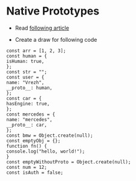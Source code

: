 # Native Prototypes
* Read [following article](https://javascript.plainenglish.io/proto-vs-prototype-in-js-140b9b9c8cd5)

* Create a draw for following code

```
const arr = [1, 2, 3];
const human = {
isHuman: true,
};
const str = "";
const user = {
name: "Vrezh",
__proto__: human,
};
const car = {
hasEngine: true,
};
const mercedes = {
name: "mercedes",
__proto__: car,
};
const bmw = Object.create(null);
const emptyObj = {};
function fn() {
console.log("hello, world!");
}
const emptyWithoutProto = Object.create(null);
const num = 12;
const isAuth = false;
```